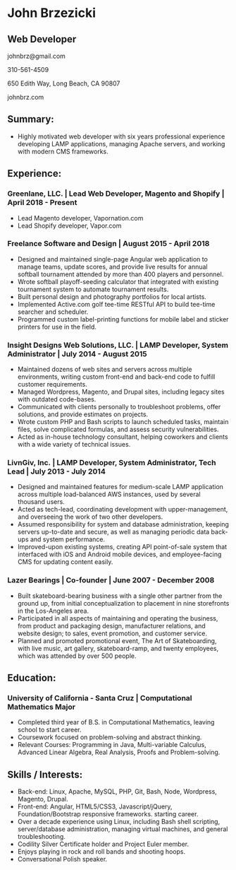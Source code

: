 John Brzezicki
==============

Web Developer
-------------

johnbrz\@gmail.com

310-561-4509

650 Edith Way, Long Beach, CA 90807

johnbrz.com

Summary:
--------

-   Highly motivated web developer with six years professional
    experience developing LAMP applications, managing Apache servers,
    and working with modern CMS frameworks.

Experience:
-----------

### Greenlane, LLC. \| Lead Web Developer, Magento and Shopify \| April 2018 - Present

-   Lead Magento developer, Vapornation.com
-   Lead Shopify developer, Vapor.com

### Freelance Software and Design \| August 2015 - April 2018

-   Designed and maintained single-page Angular web application to
    manage teams, update scores, and provide live results for annual
    softball tournament attended by more than 400 players and personnel.
-   Wrote softball playoff-seeding calculator that integrated with
    existing tournament system to automate tournament results.
-   Built personal design and photography portfolios for local artists.
-   Implemented Active.com golf tee-time RESTful API to build tee-time
    searcher and scheduler.
-   Programmed custom label-printing functions for mobile label and
    sticker printers for use in the field.

### Insight Designs Web Solutions, LLC. \| LAMP Developer, System Administrator \| July 2014 - August 2015

-   Maintained dozens of web sites and servers across multiple
    environments, writing custom front-end and back-end code to fulfill
    customer requirements.
-   Managed Wordpress, Magento, and Drupal sites, including legacy sites
    with outdated code-bases.
-   Communicated with clients personally to troubleshoot problems, offer
    solutions, and provide estimates on projects.
-   Wrote custom PHP and Bash scripts to launch scheduled tasks,
    maintain files, solve complicated formulas, and assess security
    vulnerabilities.
-   Acted as in-house technology consultant, helping coworkers and
    clients with a wide variety of technical issues.

### LivnGiv, Inc. \| LAMP Developer, System Administrator, Tech Lead \| July 2013 - July 2014

-   Designed and maintained features for medium-scale LAMP application
    across multiple load-balanced AWS instances, used by several
    thousand users.
-   Acted as tech-lead, coordinating development with upper-management,
    and overseeing the work of two other developers.
-   Assumed responsibility for system and database administration,
    keeping servers up-to-date and secure, as well as managing periodic
    data back-ups and system performance.
-   Improved-upon existing systems, creating API point-of-sale system
    that interfaced with iOS and Android mobile devices, and
    employee-facing CMS for updating content easily.

### Lazer Bearings \| Co-founder \| June 2007 - December 2008

-   Built skateboard-bearing business with a single other partner from
    the ground up, from initial conceptualization to placement in nine
    storefronts in the Los-Angeles area.
-   Participated in all aspects of maintaining and operating the
    business, from product and packaging design, manufacturer relations,
    and website design; to sales, event promotion, and customer service.
-   Planned and promoted promotional event, The Art of Skateboarding,
    with live music, art gallery, skateboard-ramp, and twenty employees,
    which was attended by over 500 people.

Education:
----------

### University of California - Santa Cruz \| Computational Mathematics Major

-   Completed third year of B.S. in Computational Mathematics, leaving
    school to start career.
-   Coursework focused on problem-solving and abstract thinking.
-   Relevant Courses: Programming in Java, Multi-variable Calculus,
    Advanced Linear Algebra, Real Analysis, Proofs and Problem-solving.

Skills / Interests:
-------------------

-   Back-end: Linux, Apache, MySQL, PHP, Git, Bash, Node, Wordpress,
    Magento, Drupal.
-   Front-end: Angular, HTML5/CSS3, Javascript/jQuery,
    Foundation/Bootstrap responsive frameworks.
    starting career.
-   Over a decade experience using Linux, including Bash shell scripting,
    server/database administration, managing virtual machines,
    and general troubleshooting.
-   Codility Silver Certificate holder and Project Euler member.
-   Enjoys playing in rock and roll bands and shooting hoops.
-   Conversational Polish speaker.
